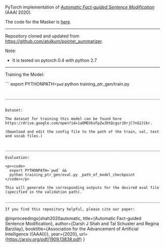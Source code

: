 PyTorch implementation of *[Automatic Fact-guided Sentence Modification](https://arxiv.org/pdf/1909.13838.pdf)* (AAAI 2020).


The code for the Masker is [here](https://github.com/TalSchuster/TokenMasker).


______________________________________________________________________________________________________________________________

Repository cloned and updated from https://github.com/atulkum/pointer_summarizer.



Note:
* It is tested on pytorch 0.4 with python 2.7

______________________________________________________________________________________________________________________________

Training the Model:

```  export PYTHONPATH=`pwd` 
  python training_ptr_gen/train.py
```

______________________________________________________________________________________________________________________________


Dataset:

The dataset for training this model can be found here https://drive.google.com/open?id=1aOMEUksFpZwJDtQcgsrJ0rjC7nO2J1kr.

(Download and edit the config file to the path of the train, val, test and vocab files.)


______________________________________________________________________________________________________________________________

Evaluation:

<p><code>
  export PYTHONPATH=`pwd` &&
  python training_ptr_gen/eval.py _path_of_model_checkpoint
</code></p>

This will generate the corresponding outputs for the desired eval file (specified in the validation path).

______________________________________________________________________________________________________________________________

If you find this repository helpful, please cite our paper:
```
@inproceedings{shah2020automatic,
  title={Automatic Fact-guided Sentence Modification},
  author={Darsh J Shah and Tal Schuster and Regina Barzilay},
  booktitle={Association for the Advancement of Artificial Intelligence ({AAAI})},
  year={2020},
  url={https://arxiv.org/pdf/1909.13838.pdf}
}
```
